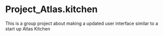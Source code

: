 # Project_Atlas.kitchen
This is a group project about making a updated user interface similar to a start up Atlas Kitchen

